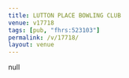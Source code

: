 ```yaml
---
title: LUTTON PLACE BOWLING CLUB
venue: v17718
tags: [pub, "fhrs:523103"]
permalink: /v/17718/
layout: venue
---
```

null
